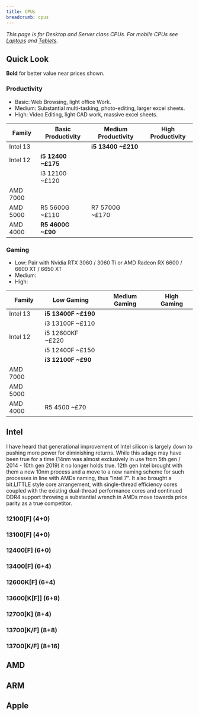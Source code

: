 ```yaml
---
title: CPUs
breadcrumb: cpus
---
```


_This page is for Desktop and Server class CPUs. For mobile CPUs see [Laptops](../laptops) and [Tablets](../tablets)._

## Quick Look

**Bold** for better value near prices shown.

### Productivity

- Basic: Web Browsing, light office Work.
- Medium: Substantial multi-tasking, photo-editing, larger excel sheets.
- High: Video Editing, light CAD work, massive excel sheets.

| Family   | Basic Productivity | Medium Productivity | High Productivity |
|----------|--------------------|---------------------|-------------------|
| Intel 13 |                    | **i5 13400 ~£210**  |
| Intel 12 | **i5 12400 ~£175** |
|          | i3 12100 ~£120     |
| AMD 7000 |                    |
| AMD 5000 | R5 5600G ~£110     | R7 5700G ~£170      | 
| AMD 4000 | **R5 4600G ~£90**  |

### Gaming

- Low: Pair with Nvidia RTX 3060 / 3060 Ti or AMD Radeon RX 6600 / 6600 XT / 6650 XT
- Medium: 
- High: 

| Family   | Low Gaming | Medium Gaming | High Gaming | 
|----------|------------|---------------|-------------|
| Intel 13 | **i5 13400F ~£190**
|          | i3 13100F ~£110
| Intel 12 | i5 12600KF ~£220
|          | i5 12400F ~£150
|          | **i3 12100F ~£90**
| AMD 7000 |  
| AMD 5000 | 
| AMD 4000 | R5 4500 ~£70

## Intel

I have heard that generational improvement of Intel silicon is largely down to pushing more power for diminishing returns. While this adage may have been true for a time (14nm was almost exclusively in use from 5th gen / 2014 - 10th gen 2019) it no longer holds true. 12th gen Intel brought with them a new 10nm process and a move to a new naming scheme for such processes in line with AMDs naming, thus "Intel 7". It also brought a bit.LITTLE style core arrangement, with single-thread efficiency cores coupled with the existing dual-thread performance cores and continued DDR4 support throwing a substantial wrench in AMDs move towards price parity as a true competitor.

### 12100[F] (4+0)
### 13100[F] (4+0)
### 12400[F] (6+0)
### 13400[F] (6+4)
### 12600K[F] (6+4)
### 13600[K[F]] (6+8)
### 12700[K] (8+4)
### 13700[K/F] (8+8)
### 13700[K/F] (8+16)

## AMD

## ARM

## Apple
